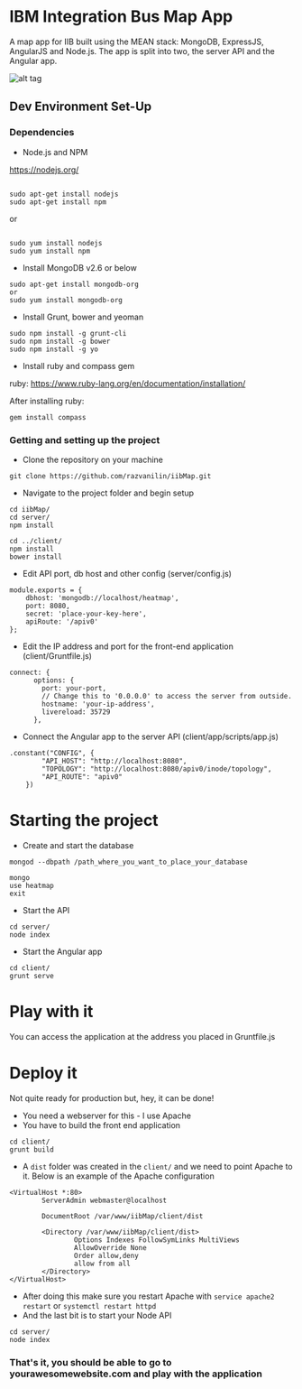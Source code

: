 # IBM Integration Bus Map App #

A map app for IIB built using the MEAN stack: MongoDB, ExpressJS, AngularJS and Node.js. The app is split into two, the server API and the Angular app.

![alt tag](https://github.com/razvanilin/iibMap/blob/develop/demo.JPG)

## Dev Environment Set-Up ##

### Dependencies ###

* Node.js and NPM

https://nodejs.org/

```

sudo apt-get install nodejs
sudo apt-get install npm
```
or

```

sudo yum install nodejs
sudo yum install npm
```

* Install MongoDB v2.6 or below

```
sudo apt-get install mongodb-org
or
sudo yum install mongodb-org
```

* Install Grunt, bower and yeoman

```
sudo npm install -g grunt-cli
sudo npm install -g bower
sudo npm install -g yo
```

* Install ruby and compass gem

ruby: https://www.ruby-lang.org/en/documentation/installation/

After installing ruby:
```
gem install compass
```

### Getting and setting up the project

* Clone the repository on your machine

```
git clone https://github.com/razvanilin/iibMap.git
```

* Navigate to the project folder and begin setup

```
cd iibMap/
cd server/
npm install

cd ../client/
npm install
bower install
```

* Edit API port, db host and other config (server/config.js)

```
module.exports = {
    dbhost: 'mongodb://localhost/heatmap',
    port: 8080,
    secret: 'place-your-key-here',
    apiRoute: '/apiv0'
};
```

* Edit the IP address and port for the front-end application (client/Gruntfile.js)

```
connect: {
      options: {
        port: your-port,
        // Change this to '0.0.0.0' to access the server from outside.
        hostname: 'your-ip-address',
        livereload: 35729
      },
```

* Connect the Angular app to the server API (client/app/scripts/app.js)

```
.constant("CONFIG", {
        "API_HOST": "http://localhost:8080",
        "TOPOLOGY": "http://localhost:8080/apiv0/inode/topology",
        "API_ROUTE": "apiv0"
    })
```

# Starting the project #

* Create and start the database

```
mongod --dbpath /path_where_you_want_to_place_your_database

mongo
use heatmap
exit
```

* Start the API

```
cd server/
node index
```

* Start the Angular app

```
cd client/
grunt serve
```

# Play with it #
You can access the application at the address you placed in Gruntfile.js 

# Deploy it #
Not quite ready for production but, hey, it can be done!

* You need a webserver for this - I use Apache
* You have to build the front end application
```
cd client/
grunt build
```
* A `dist` folder was created in the `client/` and we need to point Apache to it. Below is an example of the Apache configuration
```
<VirtualHost *:80>
        ServerAdmin webmaster@localhost

        DocumentRoot /var/www/iibMap/client/dist

        <Directory /var/www/iibMap/client/dist>
                Options Indexes FollowSymLinks MultiViews
                AllowOverride None
                Order allow,deny
                allow from all
        </Directory>
</VirtualHost>
```
* After doing this make sure you restart Apache with `service apache2 restart` or `systemctl restart httpd`
* And the last bit is to start your Node API
```
cd server/
node index
```
### That's it, you should be able to go to yourawesomewebsite.com and play with the application ###
